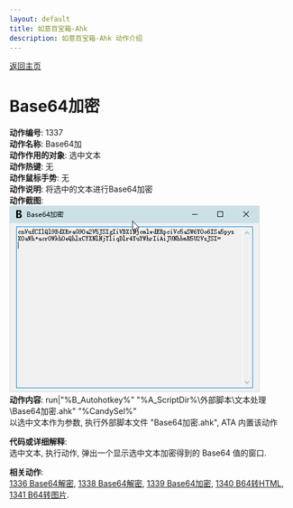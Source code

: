 ```yaml
---
layout: default
title: 如意百宝箱-Ahk
description: 如意百宝箱-Ahk 动作介绍
---
```


[返回主页](../index.md)

# [](#header-2) Base64加密

**动作编号**: 1337  
**动作名称**: Base64加  
**动作作用的对象**: 选中文本  
**动作热键**: 无  
**动作鼠标手势**: 无  
**动作说明**: 将选中的文本进行Base64加密  
**动作截图**:  
  ![Base64加](img1/1337.png)  
**动作内容**: run|"%B_Autohotkey%" "%A_ScriptDir%\外部脚本\文本处理\Base64加密.ahk" "%CandySel%"  
以选中文本作为参数, 执行外部脚本文件 "Base64加密.ahk", ATA 内置该动作  

**代码或详细解释**:  
选中文本, 执行动作, 弹出一个显示选中文本加密得到的 Base64 值的窗口.  

**相关动作**:  
[1336 Base64解密](1336.md), [1338 Base64解密](1338.md), [1339 Base64加密](1339.md), [1340 B64转HTML](1340.md), [1341 B64转图片](1341.md).  